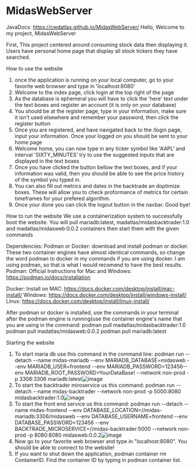 # MidasWebServer
JavaDocs: https://cwdatlas.github.io/MidasWebServer/
Hello, Welcome to my project, MidasWebServer

First, This project centered around consuming stock data then displaying it. 
Users have personal home page that display all stock tickers they have searched.

How to use the website
1. once the application is running on your local computer, go to your favorite web browser and type in 'localhost:8080'
2. Welcome to the index page, click login at the top right of the page
3. As the database is ephemeral you will have to click the 'here' text under the text boxes and register an account (it is only on your database)
4. You should be at the register page, type in your information, make sure it isn't used elsewhere and remember your password, then click the register button
5. Once you are registered, and have navigated back to the /login page, input your information. Once your logged on you should be sent to your home page
6. Welcome home, you can now type in any ticker symbol like 'AAPL' and interval 'SIXTY_MINUTES' try to use the suggested inputs that are displayed in the text boxes
7. Once you have clicked the button bellow the text boxes, and if your information was valid, then you should be able to see the price history of the symbol you typed in.
8. You can also fill out metrics and dates in the backtrade an doptimize boxes. These will allow you to check proformance of metrics for certain timeframes for your prefered algorithm.
9. Once your done you can click the logout button in the navbar. Good bye!

How to run the website
We use a containerization system to successfully boot the website. You will pull mariadb:latest, madatlas/midasbacktrader:1.0 and madatlas/midasweb:0.0.2 containers then start them with the given commands

Dependencies:
Podman or Docker:
download and install podman or docker. These two container engines have almost identical commands, so change the word podman to docker in my commands if you are using docker. I am using podman, so that is what I would recomend to have the best results. 
Podman:
Official Instructions for Mac and Windows: https://podman.io/docs/installation

Docker: 
Install on MAC: https://docs.docker.com/desktop/install/mac-install/
Windows: https://docs.docker.com/desktop/install/windows-install/
Linux: https://docs.docker.com/desktop/install/linux-install/

After podman or docker is installed, use the commands in your terminal after the podman engine is running(use the container engine's name that you are using in the command:
podman pull madatlas/midasbacktrader:1.0
podman pull madatlas/midasweb:0.0.2
podman pull mariadb:latest

Starting the website
1. To start maria db use this command in the command line: podman run --detach --name midas-mariadb --env MARIADB_DATABASE=midasweb --env MARIADB_USER=frontend --env MARIADB_PASSWORD=123456--env MARIADB_ROOT_PASSWORD=YourDataBase!  --network non-prod -p 3306:3306 mariadb:latest![image](https://github.com/cwdatlas/MidasWebServer/assets/89599052/e1c90e72-9ed7-4778-abab-e2a395584b37)
2. To start the backtrader miroservice us this command: podman run --detach --name midas-backtrader --network non-prod -p 5000:8080 midasbacktrader:1.0![image](https://github.com/cwdatlas/MidasWebServer/assets/89599052/51822fb0-d6da-42f1-9cd5-39af78e3c153)
3. To start the front end service us this command: podman run --detach --name midas-frontend --env DATABASE_LOCATION=//midas-mariadb:3306/midasweb --env DATABASE_USERNAME=frontend --env DATABASE_PASSWORD=123456 --env  BACKTRADE_MICROSERVICE=//midas-backtrader:5000 --network non-prod -p 8080:8080 midasweb:0.0.2![image](https://github.com/cwdatlas/MidasWebServer/assets/89599052/32589259-343c-4528-85e2-03f41b2608b2)
7. Now go to your favorite web browser and type in "localhost:8080". You should be able to connect to the website!
8. If you want to shut down the application, podman container rm ContainerID. Find the container ID by typing in podman container list. 
